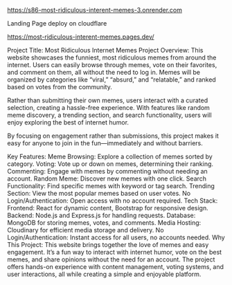 https://s86-most-ridiculous-interent-memes-3.onrender.com


Landing Page deploy on cloudflare

https://most-ridiculous-interent-memes.pages.dev/

Project Title: Most Ridiculous Internet Memes
Project Overview:
This website showcases the funniest, most ridiculous memes from around the internet. Users can easily browse through memes, vote on their favorites, and comment on them, all without the need to log in. Memes will be organized by categories like “viral,” “absurd,” and “relatable,” and ranked based on votes from the community.

Rather than submitting their own memes, users interact with a curated selection, creating a hassle-free experience. With features like random meme discovery, a trending section, and search functionality, users will enjoy exploring the best of internet humor.

By focusing on engagement rather than submissions, this project makes it easy for anyone to join in the fun—immediately and without barriers.

Key Features:
Meme Browsing: Explore a collection of memes sorted by category.
Voting: Vote up or down on memes, determining their ranking.
Commenting: Engage with memes by commenting without needing an account.
Random Meme: Discover new memes with one click.
Search Functionality: Find specific memes with keyword or tag search.
Trending Section: View the most popular memes based on user votes.
No Login/Authentication: Open access with no account required.
Tech Stack:
Frontend: React for dynamic content, Bootstrap for responsive design.
Backend: Node.js and Express.js for handling requests.
Database: MongoDB for storing memes, votes, and comments.
Media Hosting: Cloudinary for efficient media storage and delivery.
No Login/Authentication: Instant access for all users, no accounts needed.
Why This Project:
This website brings together the love of memes and easy engagement. It’s a fun way to interact with internet humor, vote on the best memes, and share opinions without the need for an account. The project offers hands-on experience with content management, voting systems, and user interactions, all while creating a simple and enjoyable platform.


      
    
